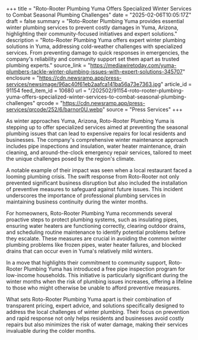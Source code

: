+++
title = "Roto-Rooter Plumbing Yuma Offers Specialized Winter Services to Combat Seasonal Plumbing Challenges"
date = "2025-02-06T10:05:17Z"
draft = false
summary = "Roto-Rooter Plumbing Yuma provides essential winter plumbing services to prevent costly damages in Yuma, Arizona, highlighting their community-focused initiatives and expert solutions."
description = "Roto-Rooter Plumbing Yuma offers expert winter plumbing solutions in Yuma, addressing cold-weather challenges with specialized services. From preventing damage to quick responses in emergencies, the company's reliability and community support set them apart as trusted plumbing experts."
source_link = "https://mediawiretoday.com/yuma-plumbers-tackle-winter-plumbing-issues-with-expert-solutions-345707"
enclosure = "https://cdn.newsramp.app/press-services/newsimage/96ac40f61eb2aafca141ba56a73e7363.jpg"
article_id = 91154
feed_item_id = 10680
url = "/202502/91154-roto-rooter-plumbing-yuma-offers-specialized-winter-services-to-combat-seasonal-plumbing-challenges"
qrcode = "https://cdn.newsramp.app/press-services/qrcode/252/6/barnor0U.webp"
source = "Press Services"
+++

<p>As winter approaches Yuma, Arizona, Roto-Rooter Plumbing Yuma is stepping up to offer specialized services aimed at preventing the seasonal plumbing issues that can lead to expensive repairs for local residents and businesses. The company's comprehensive winter maintenance approach includes pipe inspections and insulation, water heater maintenance, drain cleaning, and around-the-clock emergency repair services, tailored to meet the unique challenges posed by the region's climate.</p><p>A notable example of their impact was seen when a local restaurant faced a looming plumbing crisis. The swift response from Roto-Rooter not only prevented significant business disruption but also included the installation of preventive measures to safeguard against future issues. This incident underscores the importance of professional plumbing services in maintaining business continuity during the winter months.</p><p>For homeowners, Roto-Rooter Plumbing Yuma recommends several proactive steps to protect plumbing systems, such as insulating pipes, ensuring water heaters are functioning correctly, clearing outdoor drains, and scheduling routine maintenance to identify potential problems before they escalate. These measures are crucial in avoiding the common winter plumbing problems like frozen pipes, water heater failures, and blocked drains that can occur even in Yuma's relatively mild winters.</p><p>In a move that highlights their commitment to community support, Roto-Rooter Plumbing Yuma has introduced a free pipe inspection program for low-income households. This initiative is particularly significant during the winter months when the risk of plumbing issues increases, offering a lifeline to those who might otherwise be unable to afford preventive measures.</p><p>What sets Roto-Rooter Plumbing Yuma apart is their combination of transparent pricing, expert advice, and solutions specifically designed to address the local challenges of winter plumbing. Their focus on prevention and rapid response not only helps residents and businesses avoid costly repairs but also minimizes the risk of water damage, making their services invaluable during the colder months.</p>